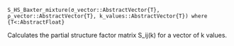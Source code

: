 ```
S_HS_Baxter_mixture(σ_vector::AbstractVector{T}, ρ_vector::AbstractVector{T}, k_values::AbstractVector{T}) where {T<:AbstractFloat}
```

Calculates the partial structure factor matrix S_ij(k) for a vector of k values.
